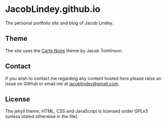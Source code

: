 # JacobLindey.github.io

The personal portfolio site and blog of Jacob Lindey.

## Theme

The site uses the [Carte Noire](https://github.com/jacobtomlinson/carte-noire) theme by Jacob Tomlinson.

## Contact

If you wish to contact me regarding any content hosted here please raise an issue
on GitHub or email me at [jacoblindey@gmail.com](mailto:jacoblindey@gmail.com).

## License
The jekyll theme, HTML, CSS and JavaScript is licensed under GPLv3 (unless stated otherwise in the file).
